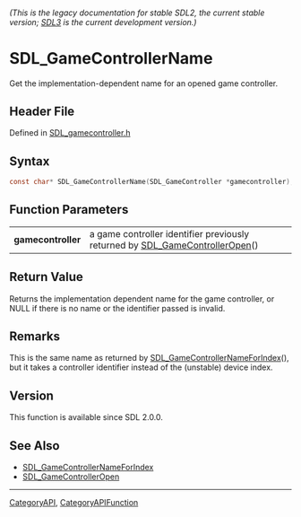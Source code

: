 ###### (This is the legacy documentation for stable SDL2, the current stable version; [SDL3](https://wiki.libsdl.org/SDL3/) is the current development version.)
# SDL_GameControllerName

Get the implementation-dependent name for an opened game controller.

## Header File

Defined in [SDL_gamecontroller.h](https://github.com/libsdl-org/SDL/blob/SDL2/include/SDL_gamecontroller.h)

## Syntax

```c
const char* SDL_GameControllerName(SDL_GameController *gamecontroller);

```

## Function Parameters

|                        |                                                                                                        |
| ---------------------- | ------------------------------------------------------------------------------------------------------ |
| **gamecontroller**     | a game controller identifier previously returned by [SDL_GameControllerOpen](SDL_GameControllerOpen)() |

## Return Value

Returns the implementation dependent name for the game controller, or NULL
if there is no name or the identifier passed is invalid.

## Remarks

This is the same name as returned by
[SDL_GameControllerNameForIndex](SDL_GameControllerNameForIndex)(), but it
takes a controller identifier instead of the (unstable) device index.

## Version

This function is available since SDL 2.0.0.

## See Also

- [SDL_GameControllerNameForIndex](SDL_GameControllerNameForIndex)
- [SDL_GameControllerOpen](SDL_GameControllerOpen)

----
[CategoryAPI](CategoryAPI), [CategoryAPIFunction](CategoryAPIFunction)

